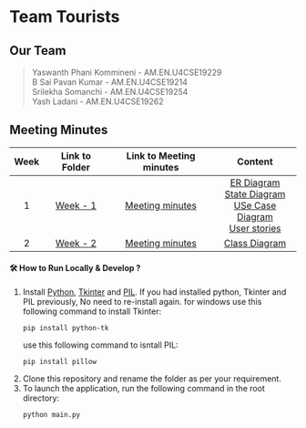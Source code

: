 # Team Tourists
## Our Team
> Yaswanth Phani Kommineni - AM.EN.U4CSE19229<br>
> B Sai Pavan Kumar - AM.EN.U4CSE19214<br>
> Srilekha Somanchi - AM.EN.U4CSE19254<br>
> Yash Ladani - AM.EN.U4CSE19262<br>

## Meeting Minutes
|  Week   |  Link to Folder | Link to Meeting minutes | Content | 
|:-----------:|:------------:| :------------:| :------------:|
|   1         | [Week - 1](https://github.com/pavanbsp/Tourists/tree/main/Week-1) | [Meeting minutes](https://github.com/pavanbsp/Tourists/blob/main/Week-1/MeetingMinutes.md) | [ER Diagram](https://github.com/pavanbsp/Tourists/blob/main/Week-1/ER.pdf) <br> [State Diagram](https://github.com/pavanbsp/Tourists/blob/main/Week-1/Statediagram.png) <br> [USe Case Diagram](https://github.com/pavanbsp/Tourists/blob/main/Week-1/UseCaseDiagram.png)<br> [User stories](https://github.com/pavanbsp/Tourists/blob/main/Week-1/UserStories.pdf)|
|   2         | [Week - 2](https://github.com/pavanbsp/Tourists/tree/main/Week-2) | [Meeting minutes](https://github.com/pavanbsp/Tourists/blob/main/Week-2/MeetingMinutes.md) | [Class Diagram](https://github.com/pavanbsp/Tourists/blob/main/Week-2/ClassDiagram.pdf)|

#### 🛠 How to Run Locally & Develop ?
1. Install [Python](https://www.python.org/downloads/), [Tkinter](https://docs.python.org/3/library/tkinter.html) and [PIL](https://pypi.org/project/Pillow/).
   If you had installed python, Tkinter and PIL previously, No need to re-install again.
   for windows
   use this following command to install Tkinter:
   ```
   pip install python-tk
   ```
   use this following command to isntall PIL:
   ```
   pip install pillow
   ```
2. Clone this repository and rename the folder as per your requirement.
3. To launch the application, run the following command in the root directory:
   ```
   python main.py
   ```
